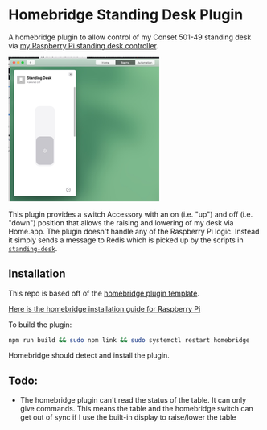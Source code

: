 # Homebridge Standing Desk Plugin

A homebridge plugin to allow control of my Conset 501-49 standing desk via [my Raspberry Pi standing desk controller](https://github.com/timmyomahony/standing-desk/). 

<img src="https://raw.githubusercontent.com/timmyomahony/homebridge-standing-desk/master/resources/Screenshot%202020-06-21%20at%2014.33.20.jpg" width=300>

This plugin provides a switch Accessory with an on (i.e. "up") and off (i.e. "down") position that allows the raising and lowering of my desk via Home.app. The plugin doesn't handle any of the Raspberry Pi logic. Instead it simply sends a message to Redis which is picked up by the scripts in [`standing-desk`](https://github.com/timmyomahony/standing-desk/). 

## Installation 

This repo is based off of the [homebridge plugin template](https://github.com/homebridge/homebridge-plugin-template).

[Here is the homebridge installation guide for Raspberry Pi](https://github.com/homebridge/homebridge/wiki/Install-Homebridge-on-Raspbian)

To build the plugin:

```sh
npm run build && sudo npm link && sudo systemctl restart homebridge
```

Homebridge should detect and install the plugin.

## Todo:

- The homebridge plugin can't read the status of the table. It can only give commands. This means the table and the homebridge switch can get out of sync if I use the built-in display to raise/lower the table
